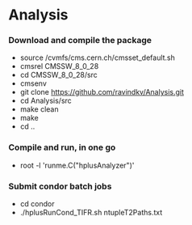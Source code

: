 # Analysis
   
### Download and compile the package  ###  
* source /cvmfs/cms.cern.ch/cmsset_default.sh
* cmsrel CMSSW_8_0_28
* cd CMSSW_8_0_28/src
* cmsenv
* git clone https://github.com/ravindkv/Analysis.git 
* cd Analysis/src
* make clean 
* make
* cd .. 

### Compile and run, in one go ### 
* root -l 'runme.C("hplusAnalyzer")'

### Submit condor batch jobs  ###

* cd condor
* ./hplusRunCond_TIFR.sh ntupleT2Paths.txt

